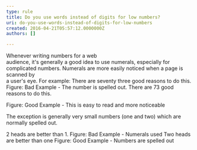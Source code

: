 ```yaml
---
type: rule
title: Do you use words instead of digits for low numbers?
uri: do-you-use-words-instead-of-digits-for-low-numbers
created: 2016-04-21T05:57:12.0000000Z
authors: []

---
```


 Whenever writing numbers for a web<br>audience, it's generally a good idea to use numerals, especially for<br>complicated numbers. Numerals are more easily noticed when a page is scanned by<br>a user's eye.
For example: 
​There are seventy three good reasons to do this.
Figure: Bad Example - The number is spelled out.
There are 73 good reasons to do this.

Figure: Good Example - This is easy to read and more noticeable


The exception is generally very small numbers (one and two) which are normally spelled out.

2 heads are better than 1.
Figure: Bad Example - Numerals used
Two heads are better than one
Figure: Good Example - Numbers are spelled out
